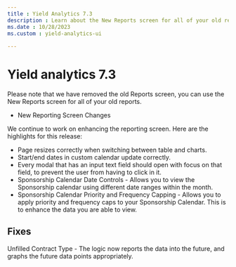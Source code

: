 ```yaml
---
title : Yield Analytics 7.3
description : Learn about the New Reports screen for all of your old reports.  
ms.date : 10/28/2023
ms.custom : yield-analytics-ui
 
---
```



# Yield analytics 7.3

Please note that we have removed the old Reports screen, you can use the
New Reports screen for all of your old reports. 

- New Reporting Screen Changes

We continue to work on enhancing the reporting screen. Here are the
highlights for this release:

- Page resizes correctly when switching between table and charts.
- Start/end dates in custom calendar update correctly.
- Every modal that has an input text field should open with focus on
  that field, to prevent the user from having to click in it.
- Sponsorship Calendar Date Controls - Allows you to view the
  Sponsorship calendar using different date ranges within the month.
- Sponsorship Calendar Priority and Frequency Capping - Allows you to
  apply priority and frequency caps to your Sponsorship Calendar. This
  is to enhance the data you are able to view.

## Fixes

Unfilled Contract Type - The logic now reports the data into the future,
and graphs the future data points appropriately.